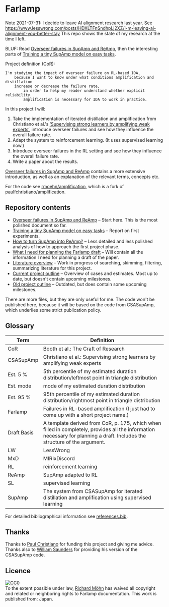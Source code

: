 # Farlamp

Note 2021-07-31: I decide to leave AI alignment research last year. See
https://www.lesswrong.com/posts/HDXLTFnSndhpLj2XZ/i-m-leaving-ai-alignment-you-better-stay
This repo shows the state of my research at the time I left.

BLUF: Read [Overseer failures in SupAmp and ReAmp](build/overfail2.pdf), then
the interesting parts of [Training a tiny SupAmp model on easy
tasks](build/tiny-supfail.pdf).

Project definition (CoR):

```
I'm studying the impact of overseer failure on RL-based IDA,
    because I want to know under what conditions amplification and distillation
    increase or decrease the failure rate,
        in order to help my reader understand whether explicit reliability
        amplification is necessary for IDA to work in practice.
```

In this project I will:

1. Take the implementation of iterated distillation and amplification from
   Christiano et al.'s [‘Supervising strong learners by amplifying weak
   experts’](https://arxiv.org/abs/1810.08575), introduce overseer failures and
   see how they influence the overall failure rate.
2. Adapt the system to reinforcement learning. (It uses supervised learning
   now.)
2. Introduce overseer failures in the RL setting and see how they influence the
   overall failure rate.
3. Write a paper about the results.

[Overseer failures in SupAmp and ReAmp](build/overfail2.pdf) contains a more
extensive introduction, as well as an explanation of the relevant terms,
concepts etc.

For the code see
[rmoehn/amplification](https://github.com/rmoehn/amplification), which is a fork
of
[paulfchristiano/amplification](https://github.com/paulfchristiano/amplification).


## Repository contents

- [Overseer failures in SupAmp and ReAmp](build/overfail2.pdf) – Start here.
  This is the most polished document so far.
- [Training a tiny SupAmp model on easy tasks](build/tiny-supfail.pdf) – Report
  on first experiments.
- [How to turn SupAmp into ReAmp?](build/supamp-reamp.pdf) – Less detailed and
  less polished analysis of how to approach the first project phase.
- [What I need for planning the Farlamp draft](build/draft-basis.pdf) – Will
  contain all the information I need for planning a draft of the paper.
- [Literature overview](build/literature.pdf) – Work in progress of searching,
  skimming, filtering, summarizing literature for this project.
- [Current project outline](farlamp-fogbugz-plan.png) – Overview of cases and
  estimates. Most up to date, but doesn't contain upcoming milestones.
- [Old project outline](farlamp-omniplan.pdf) – Outdated, but does contain
  some upcoming milestones.

There are more files, but they are only useful for me. The code won't be
published here, because it will be based on the code from CSASupAmp, which
underlies some strict publication policy.


## Glossary

| Term          | Definition
| ------------- | ----------
| CoR           | Booth et al.: The Craft of Research
| CSASupAmp     | Christiano et al.: Supervising strong learners by amplifying weak experts
| Est. 5 %      | 5th percentile of my estimated duration distribution/leftmost point in triangle distribution
| Est. mode     | mode of my estimated duration distribution
| Est. 95 %     | 95th percentile of my estimated duration distribution/rightmost point in triangle distribution
| Farlamp       | Failures in RL-based amplification (I just had to come up with a short project name.)
| Draft Basis   | A template derived from CoR, p. 175, which when filled in completely, provides all the information necessary for planning a draft. Includes the structure of the argument.
| LW            | LessWrong
| MxD           | MIRIxDiscord
| RL            | reinforcement learning
| ReAmp         | SupAmp adapted to RL
| SL            | supervised learning
| SupAmp        | The system from CSASupAmp for iterated distillation and amplification using supervised learning

For detailed bibliographical information see [references.bib](references.bib).


## Thanks

Thanks to [Paul Christiano](https://paulfchristiano.com/) for funding this
project and giving me advice. Thanks also to [William
Saunders](http://williamsaunders.net/) for providing his version of the
CSASupAmp code.


## Licence

<p xmlns:dct="http://purl.org/dc/terms/" xmlns:vcard="http://www.w3.org/2001/vcard-rdf/3.0#">
  <a rel="license"
     href="http://creativecommons.org/publicdomain/zero/1.0/">
    <img src="http://i.creativecommons.org/p/zero/1.0/88x31.png" style="border-style: none;" alt="CC0" />
  </a>
  <br />
  To the extent possible under law,
  <a rel="dct:publisher"
     href="https://rmoehn.wordpress.com">
    <span property="dct:title">Richard Möhn</span></a>
  has waived all copyright and related or neighboring rights to
  <span property="dct:title">Farlamp documentation</span>.
This work is published from:
<span property="vcard:Country" datatype="dct:ISO3166"
      content="JP" about="https://rmoehn.wordpress.com">
  Japan</span>.
</p>
